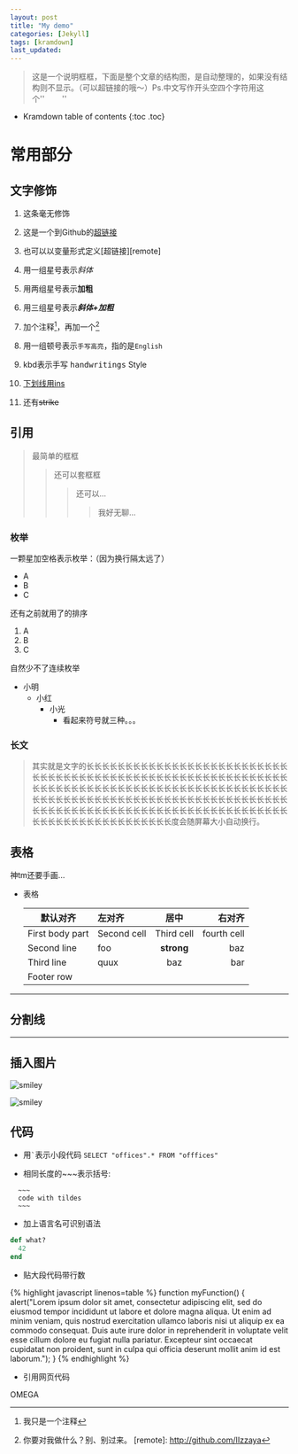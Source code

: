 ```yaml
---
layout: post
title: "My demo"
categories: [Jekyll]
tags: [kramdown]
last_updated:
---
```


> 这是一个说明框框，下面是整个文章的结构图，是自动整理的，如果没有结构则不显示。（可以超链接的哦～）Ps.中文写作开头空四个字符用这个''&nbsp;&nbsp;&nbsp;&nbsp;&nbsp;&nbsp;&nbsp;&nbsp;''

* Kramdown table of contents
{:toc .toc}

# 常用部分

## 文字修饰

1. 这条毫无修饰

2. 这是一个到Github的[超链接](http://github.com)

3. 也可以以变量形式定义[超链接][remote]

4. 用一组星号表示*斜体*

5. 用两组星号表示**加粗**

6. 用三组星号表示***斜体+加粗***

7. 加个注释[^1]，再加一个[^2]

8. 用一组顿号表示`手写高亮`，指的是`English`

9. kbd表示手写 <kbd>handwritings</kbd> Style

10. <ins>下划线用ins</ins>

11. 还有<strike>strike</strike>

## 引用

> 最简单的框框
>
> > 还可以套框框
> >
> > > 还可以...
> > >
> > > > 我好无聊...

### 枚举

一颗星加空格表示枚举：（因为换行隔太远了）
* A
* B
* C

还有之前就用了的排序
1. A
2. B
3. C

自然少不了连续枚举
* 小明
  * 小红
    * 小光
      * 看起来符号就三种。。。

### 长文

> 其实就是文字的长长长长长长长长长长长长长长长长长长长长长长长长长长长长长长长长长长长长长长长长长长长长长长长长长长长长长长长长长长长长长长长长长长长长长长长长长长长长长长长长长长长长长长长长长长长长长长长长长长长长长长长长长长长长长长长长长长长长长长长长长长长长长长长长长长长长长长长长长长长长长长长长长长长长长长长长长长长长长长长长长长长长长长长长长长长长长长长长度会随屏幕大小自动换行。

## 表格

神tm还要手画...

* 表格

    | 默认对齐 | 左对齐 | 居中 | 右对齐
    |-| :- | :-: | -:
    | First body part | Second cell | Third cell | fourth cell
    | Second line |foo | **strong** | baz
    | Third line |quux | baz | bar
    | Footer row

---

## 分割线

* * *

## 插入图片

![smiley](https://www.baidu.com/img/bd_logo1.png)

![smiley](https://i0.hdslb.com/bfs/active/1f8aa6cd328fee1eaf61d1f59e40e97addc1aae8.gif)

## 代码

* 用`` ` ``表示小段代码 ` SELECT "offices".* FROM "offfices" `

* 相同长度的~~~表示括号:

~~~~
  ~~~
  code with tildes
  ~~~
~~~~

* 加上语言名可识别语法

~~~ ruby
def what?
  42
end
~~~

* 贴大段代码带行数

{% highlight javascript linenos=table %}
function myFunction() {
    alert("Lorem ipsum dolor sit amet, consectetur adipiscing elit, sed do eiusmod tempor incididunt ut labore et dolore magna aliqua. Ut enim ad minim veniam, quis nostrud exercitation ullamco laboris nisi ut aliquip ex ea commodo consequat. Duis aute irure dolor in reprehenderit in voluptate velit esse cillum dolore eu fugiat nulla pariatur. Excepteur sint occaecat cupidatat non proident, sunt in culpa qui officia deserunt mollit anim id est laborum.");
}
{% endhighlight %}

* 引用网页代码

<script src="https://gist.github.com/yizeng/9b871ad619e6dcdcc0545cac3101f361.js"></script>

OMEGA

[^1]: 我只是一个注释
[^2]: 你要对我做什么？别、别过来。
[remote]: http://github.com/IIzzaya

